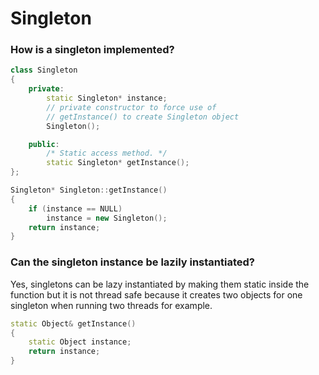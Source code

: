 # Singleton

### How is a singleton implemented?
```C++
class Singleton
{
    private:
        static Singleton* instance;
        // private constructor to force use of
        // getInstance() to create Singleton object
        Singleton();

    public:
        /* Static access method. */
        static Singleton* getInstance();
};

Singleton* Singleton::getInstance()
{
    if (instance == NULL)
        instance = new Singleton();
    return instance;
}

```

### Can the singleton instance be lazily instantiated?
Yes, singletons can be lazy instantiated by making them static inside the function but it is not thread safe because it creates two objects for one singleton when running two threads for example.
```C++
static Object& getInstance()
{
	static Object instance;
	return instance;
}
```
